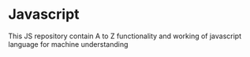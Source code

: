 # Javascript
This JS repository contain A to Z functionality and working of javascript language for machine understanding

